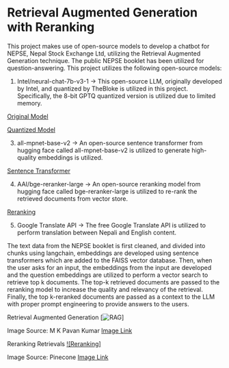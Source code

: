 # Retrieval Augmented Generation with Reranking

This project makes use of open-source models to develop a chatbot for NEPSE, Nepal Stock Exchange Ltd, utilizing the Retrieval Augmented Generation technique. The public NEPSE booklet has been utilized for question-answering. This project utilizes the following open-source models:

1. Intel/neural-chat-7b-v3-1 -> This open-source LLM, originally developed by Intel, and quantized by TheBloke is utilized in this project. Specifically, the 8-bit GPTQ quantized version is utilized due to limited memory.
   
[Original Model](https://huggingface.co/Intel/neural-chat-7b-v3-1)

[Quantized Model](https://huggingface.co/TheBloke/neural-chat-7B-v3-1-GPTQ)

 
3. all-mpnet-base-v2 -> An open-source sentence transformer from hugging face called all-mpnet-base-v2 is utilized to generate high-quality embeddings is utilized.

[Sentence Transformer](https://huggingface.co/sentence-transformers/all-mpnet-base-v2)
   
4. AAI/bge-reranker-large -> An open-source reranking model from hugging face called bge-reranker-large is utilized to re-rank the retrieved documents from vector store.

[Reranking](https://huggingface.co/BAAI/bge-reranker-large)

5. Google Translate API -> The free Google Translate API is utilized to perform translation between Nepali and English content.

The text data from the NEPSE booklet is first cleaned, and divided into chunks using langchain, embeddings are developed using sentence transformers which are added to the FAISS vector database. Then, when the user asks for an input, the embeddings from the input are developed and the question embeddings are utilized to perform a vector search to retrieve top k documents. The top-k retrieved documents are passed to the reranking model to increase the quality and relevancy of the retrieval. Finally, the top k-reranked documents are passed as a context to the LLM with proper prompt engineering to provide answers to the users. 

Retrieval Augmented Generation
[![RAG](https://miro.medium.com/v2/resize:fit:828/format:webp/1*JJVnbQkUByd_NXXg8AD46w.png)]

Image Source: M K Pavan Kumar [Image Link](https://medium.com/@manthapavankumar11/advanced-retrieval-augmented-generation-how-reranking-can-change-the-game-d06e12b77074)

Reranking Retrievals
[![Reranking]](https://cdn.sanity.io/images/vr8gru94/production/906c3c0f8fe637840f134dbf966839ef89ac7242-3443x1641.png)

Image Source: Pinecone [Image Link](https://www.pinecone.io/learn/series/rag/rerankers/)

